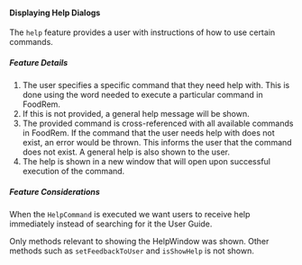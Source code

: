 #### Displaying Help Dialogs

<!-- TODO: ACTIVITY DIAGRAM -->

The `help` feature provides a user with instructions of how to use certain commands.

##### Feature Details

1. The user specifies a specific command that they need help with. This is done using the word needed to execute a particular command in FoodRem.
1. If this is not provided, a general help message will be shown.
1. The provided command is cross-referenced with all available commands in FoodRem. If the command that the user needs help with does not exist, an error would be thrown. This informs the user that the command does not exist. A general help is also shown to the user.
1. The help is shown in a new window that will open upon successful execution of the command.

<!-- TODO: SEQUENCE DIAGRM -->

##### Feature Considerations

When the `HelpCommand` is executed we want users to receive help immediately instead of searching for it the User Guide.

Only methods relevant to showing the HelpWindow was shown. Other methods such as `setFeedbackToUser` and `isShowHelp` is not shown.

